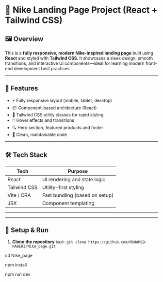 # 👟 Nike Landing Page Project (React + Tailwind CSS)

## 🖼️ Overview
This is a **fully responsive, modern Nike-inspired landing page** built using **React** and styled with **Tailwind CSS**. It showcases a sleek design, smooth transitions, and interactive UI components—ideal for learning modern front-end development best practices.

---

## 🚀 Features
- ⚡ Fully responsive layout (mobile, tablet, desktop)
- 📦 Component-based architecture (React)
- 🎨 Tailwind CSS utility classes for rapid styling
- 🖱️ Hover effects and transitions
- 🔍 Hero section, featured products and footer
- 🧹 Clean, maintainable code

---

## 🛠️ Tech Stack
| Tech         | Purpose                      |
|--------------|------------------------------|
| React        | UI rendering and state logic |
| Tailwind CSS | Utility-first styling        |
| Vite / CRA   | Fast bundling (based on setup) |
| JSX          | Component templating         |

---


---

## 🔧 Setup & Run
1. **Clone the repository**
   ```bash git clone https://github.com/MOHAMED-RABEHI/Nike_page.git ```

cd Nike_page

npm install


npm run dev



